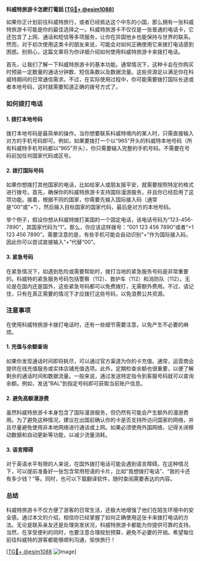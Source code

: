 **科威特旅游卡怎麽打電話 [[TG💪+ @esim1088](https://t.me/s/esim1088)]**

如果你正计划前往科威特旅行，或者已经抵达这个中东的小国，那么拥有一张科威特旅游卡可能是你的最佳选择之一。科威特旅游卡不仅仅是一张普通的电话卡，它还包含了上网、通话和短信等多项服务，让你在异国他乡也能保持与世界的联系。然而，对于初次使用这类卡的朋友来说，可能会对如何正确使用它来拨打电话感到困惑。别担心，这篇文章将为你详细介绍如何使用科威特旅游卡来拨打电话。

首先，让我们了解一下科威特旅游卡的基本功能。通常情况下，这种卡会在你购买时预装一定数量的通话分钟数、短信条数以及数据流量。这些资源足以满足你在科威特期间的日常通信需求。不过，在实际使用过程中，你可能需要拨打国际长途或者本地号码，这时就需要知道正确的拨号方式了。

### **如何拨打电话**

#### **1. 拨打本地号码**
拨打本地号码是最简单的操作。当你想要联系科威特境内的某人时，只需直接输入对方的手机号码即可。例如，如果要拨打一个以“965”开头的科威特本地号码（所有科威特手机号码都以“965”开头），你只需要输入完整的手机号码。不需要在号码前加任何国家代码或区号。

#### **2. 拨打国际号码**
如果你想拨打其他国家的电话，比如给家人或朋友报平安，就需要按照特定的格式进行拨号。首先，确保你的科威特旅游卡支持国际漫游服务，并且你已经启用了这项功能。接着，根据不同的国家，你需要先输入国际接入码（通常是“00”或“+”），然后输入目标国家的国家代码，最后是对方的本地号码。

举个例子，假设你想从科威特拨打美国的一个固定电话，该电话号码为“123-456-7890”，其国家代码为“1”。那么，你应该这样拨号：“001 123 456 7890”或者“+1 123 456 7890”。需要注意的是，有些手机可能会自动识别“+”作为国际接入码，因此你可以尝试直接输入“+”代替“00”。

#### **3. 紧急号码**
在紧急情况下，如遇到危险或需要帮助时，拨打当地的紧急服务号码是非常重要的。科威特的紧急服务号码包括警察（112）、救护车（112）和消防队（112）。无论是在国内还是国外，这些紧急号码都可以免费拨打，无需额外费用。不过，请记住，只有在真正需要的情况下才应拨打这些号码，以免浪费公共资源。

### **注意事项**

在使用科威特旅游卡拨打电话时，还有一些细节需要注意，以免产生不必要的麻烦。

#### **1. 充值与余额查询**
如果你发现通话时间即将耗尽，可以通过官方渠道为你的卡充值。通常，运营商会提供在线充值服务或实体店铺充值选项。此外，定期检查余额也很重要，以便了解剩余的通话时间和数据流量。一般来说，通过发送特定指令到客服号码就可以查询余额。例如，发送“BAL”到指定号码即可获取当前账户信息。

#### **2. 避免高额漫游费**
虽然科威特旅游卡本身包含了国际漫游服务，但仍然有可能会产生额外的漫游费用。为了避免这种情况，建议在出国前确认你的卡是否支持所访问国家的网络，并且尽量避免使用非本地网络进行通话或上网。如果必须使用外国网络，记得关闭移动数据和自动更新等功能，以减少流量消耗。

#### **3. 语言障碍**
对于英语水平有限的人来说，在国外拨打电话可能会遇到语言障碍。在这种情况下，可以提前准备好一张包含常用短语的卡片，比如“我想拨打电话”、“我的卡还有多少钱？”等。同时，也可以下载翻译软件，随时查阅需要表达的内容。

### **总结**

科威特旅游卡不仅方便了游客的日常生活，还极大地增强了他们在陌生环境中的安全感。通过本文的介绍，相信你已经掌握了如何正确使用这张卡来拨打电话的方法。无论是联系亲友还是处理突发状况，科威特旅游卡都能为你提供可靠的支持。当然，在享受便利的同时，也要注意合理规划预算，避免不必要的开销。希望每位前往科威特的游客都能够顺利沟通，愉快旅行！

[[TG💪+ @esim1088](https://t.me/s/esim1088) ![Image](https://i.postimg.cc/4NQfJmqS/Snipaste-2025-05-13-00-14-12.png)]